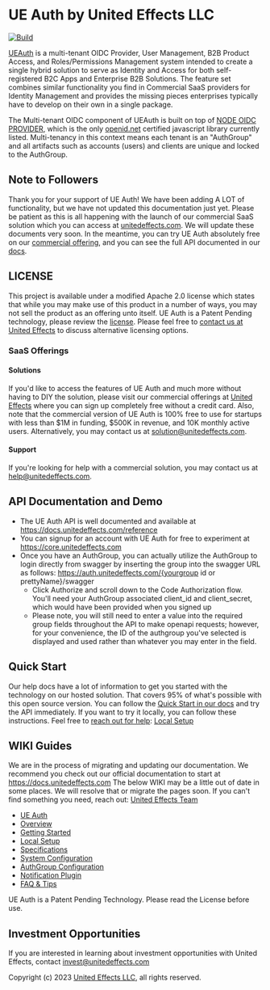 # UE Auth by United Effects LLC

[![Build](https://github.com/UnitedEffects/ueauth/actions/workflows/build.yml/badge.svg)](https://github.com/UnitedEffects/ueauth/actions/workflows/build.yml)

[UEAuth](https://ueauth.com) is a multi-tenant OIDC Provider, User Management, B2B Product Access, and Roles/Permissions Management system intended to create a single hybrid solution to serve as Identity and Access for both self-registered B2C Apps and Enterprise B2B Solutions. The feature set combines similar functionality you find in Commercial SaaS providers for Identity Management and provides the missing pieces enterprises typically have to develop on their own in a single package.

The Multi-tenant OIDC component of UEAuth is built on top of [NODE OIDC PROVIDER](https://github.com/panva/node-oidc-provider), which is the only [openid.net](https://openid.net/developers/certified/) certified javascript library currently listed. Multi-tenancy in this context means each tenant is an "AuthGroup" and all artifacts such as accounts (users) and clients are unique and locked to the AuthGroup.

## Note to Followers

Thank you for your support of UE Auth! We have been adding A LOT of functionality, but we have not updated this documentation just yet. Please be patient as this is all happening with the launch of our commercial SaaS solution which you can access at [unitedeffects.com](https://unitedeffects.com). We will update these documents very soon. In the meantime, you can try UE Auth absolutely free on our [commercial offering](https://core.unitedeffects.com), and you can see the full API documented in our [docs](https://docs.unitedeffects.com).

## LICENSE

This project is available under a modified Apache 2.0 license which states that while you may make use of this product in a number of ways, you may not sell the product as an offering unto itself. UE Auth is a Patent Pending technology, please review the [license](LICENSE.md). Please feel free to [contact us at United Effects](mailto:solution@unitedeffects.com) to discuss alternative licensing options.

### SaaS Offerings

#### Solutions

If you'd like to access the features of UE Auth and much more without having to DIY the solution, please visit our commercial offerings at [United Effects](https://unitedeffects.com) where you can sign up completely free without a credit card. Also, note that the commercial version of UE Auth is 100% free to use for startups with less than $1M in funding, $500K in revenue, and 10K monthly active users.
Alternatively, you may contact us at [solution@unitedeffects.com](mailto:solution@unitedeffects.com).

#### Support

If you're looking for help with a commercial solution, you may contact us at [help@unitedeffects.com](mailto:help@unitedeffects.com).

## API Documentation and Demo

* The UE Auth API is well documented and available at https://docs.unitedeffects.com/reference
* You can signup for an account with UE Auth for free to experiment at https://core.unitedeffects.com
* Once you have an AuthGroup, you can actually utilize the AuthGroup to login directly from swagger by inserting the group into the swagger URL as follows: https://auth.unitedeffects.com/{yourgroup id or prettyName}/swagger
    * Click Authorize and scroll down to the Code Authorization flow. You'll need your AuthGroup associated client_id and client_secret, which would have been provided when you signed up
    * Please note, you will still need to enter a value into the required group fields throughout the API to make openapi requests; however, for your convenience, the ID of the authgroup you've selected is displayed and used rather than whatever you may enter in the field.

## Quick Start

Our help docs have a lot of information to get you started with the technology on our hosted solution. That covers 95% of what's possible with this open source version. You can follow the [Quick Start in our docs](https://docs.unitedeffects.com/reference/getting-started-with-your-api) and try the API immediately.
If you want to try it locally, you can follow these instructions. Feel free to [reach out for help](mailto:help@unitedeffects.com): [Local Setup](https://github.com/UnitedEffects/ueauth/wiki/Local-Setup)

## WIKI Guides

We are in the process of migrating and updating our documentation. We recommend you check out our official documentation to start at https://docs.unitedeffects.com
The below WIKI may be a little out of date in some places. We will resolve that or migrate the pages soon.
If you can't find something you need, reach out: [United Effects Team](mailto:help@unitedeffects.com)

* [UE Auth](https://github.com/UnitedEffects/ueauth/wiki)
* [Overview](https://github.com/UnitedEffects/ueauth/wiki/Overview)
* [Getting Started](https://github.com/UnitedEffects/ueauth/wiki/Getting-Started)
* [Local Setup](https://github.com/UnitedEffects/ueauth/wiki/Local-Setup)
* [Specifications](https://github.com/UnitedEffects/ueauth/wiki/Specifications)
* [System Configuration](https://github.com/UnitedEffects/ueauth/wiki/System-Configuration)
* [AuthGroup Configuration](https://github.com/UnitedEffects/ueauth/wiki/AuthGroup-Configuration)
* [Notification Plugin](https://github.com/UnitedEffects/ueauth/wiki/Notification-Plugin)
* [FAQ & Tips](https://github.com/UnitedEffects/ueauth/wiki/FAQ-and-Tips)

UE Auth is a Patent Pending Technology. Please read the License before use.

## Investment Opportunities

If you are interested in learning about investment opportunities with United Effects, contact [invest@unitedeffects.com](mailto:invest@unitedeffects.com)

Copyright (c) 2023 [United Effects LLC](https://unitedeffects.com), all rights reserved.
